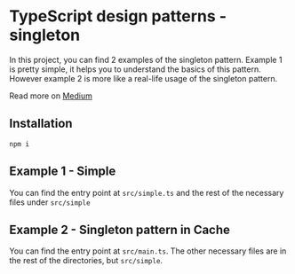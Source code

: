 # TypeScript design patterns - singleton

In this project, you can find 2 examples of the singleton pattern. Example 1 is pretty simple, it helps you to understand the basics of this pattern. However example 2 is more like a real-life usage of the singleton pattern.

Read more on [Medium](https://medium.com/swlh/design-patterns-in-typescript-singleton-part-1-of-5-bd3742b46589)

## Installation

`npm i`

## Example 1 - Simple

You can find the entry point at `src/simple.ts` and the rest of the necessary files under `src/simple`

## Example 2 - Singleton pattern in Cache

You can find the entry point at `src/main.ts`. The other necessary files are in the rest of the directories, but `src/simple`.
